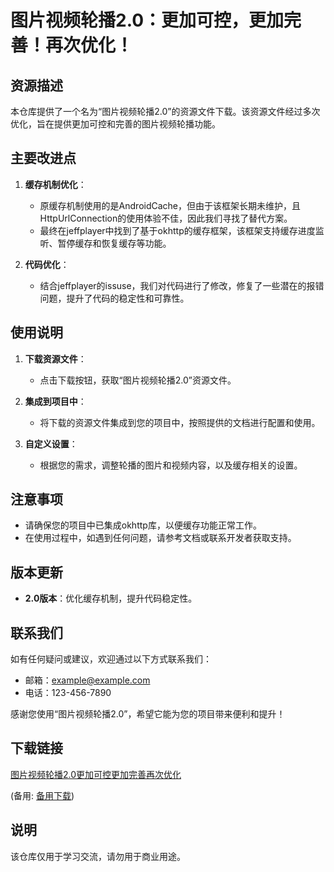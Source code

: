 # 图片视频轮播2.0：更加可控，更加完善！再次优化！

## 资源描述

本仓库提供了一个名为“图片视频轮播2.0”的资源文件下载。该资源文件经过多次优化，旨在提供更加可控和完善的图片视频轮播功能。

## 主要改进点

1. **缓存机制优化**：
   - 原缓存机制使用的是AndroidCache，但由于该框架长期未维护，且HttpUrlConnection的使用体验不佳，因此我们寻找了替代方案。
   - 最终在jeffplayer中找到了基于okhttp的缓存框架，该框架支持缓存进度监听、暂停缓存和恢复缓存等功能。

2. **代码优化**：
   - 结合jeffplayer的issuse，我们对代码进行了修改，修复了一些潜在的报错问题，提升了代码的稳定性和可靠性。

## 使用说明

1. **下载资源文件**：
   - 点击下载按钮，获取“图片视频轮播2.0”资源文件。

2. **集成到项目中**：
   - 将下载的资源文件集成到您的项目中，按照提供的文档进行配置和使用。

3. **自定义设置**：
   - 根据您的需求，调整轮播的图片和视频内容，以及缓存相关的设置。

## 注意事项

- 请确保您的项目中已集成okhttp库，以便缓存功能正常工作。
- 在使用过程中，如遇到任何问题，请参考文档或联系开发者获取支持。

## 版本更新

- **2.0版本**：优化缓存机制，提升代码稳定性。

## 联系我们

如有任何疑问或建议，欢迎通过以下方式联系我们：
- 邮箱：example@example.com
- 电话：123-456-7890

感谢您使用“图片视频轮播2.0”，希望它能为您的项目带来便利和提升！

## 下载链接
[图片视频轮播2.0更加可控更加完善再次优化](https://pan.quark.cn/s/b9340758dd92) 

(备用: [备用下载](https://pan.baidu.com/s/1z66jhocQC8xG1vFw4tz8VQ?pwd=1234))

## 说明

该仓库仅用于学习交流，请勿用于商业用途。
